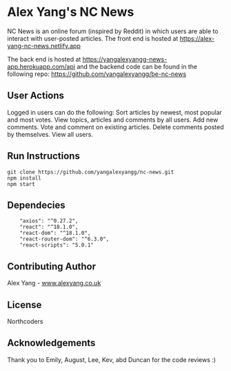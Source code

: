 # Alex Yang's NC News

NC News is an online forum (inspired by Reddit) in which users are able to interact with user-posted articles. The front end is hosted at https://alex-yang-nc-news.netlify.app

The back end is hosted at https://yangalexyangg-news-app.herokuapp.com/api and the backend code can be found in the following repo: https://github.com/yangalexyangg/be-nc-news

## User Actions

Logged in users can do the following:
Sort articles by newest, most popular and most votes.
View topics, articles and comments by all users.
Add new comments.
Vote and comment on existing articles.
Delete comments posted by themselves.
View all users.

## Run Instructions

```
git clone https://github.com/yangalexyangg/nc-news.git
npm install
npm start
```

## Dependecies

```
    "axios": "^0.27.2",
    "react": "^18.1.0",
    "react-dom": "^18.1.0",
    "react-router-dom": "^6.3.0",
    "react-scripts": "5.0.1"
```

## Contributing Author

Alex Yang - www.alexyang.co.uk

## License

Northcoders

## Acknowledgements

Thank you to Emily, August, Lee, Kev, abd Duncan for the code reviews :)
